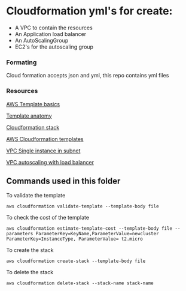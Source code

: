 # Cloudformation yml's for create:

- A VPC to contain the resources
- An Application load balancer
- An AutoScalingGroup 
- EC2's for the autoscaling group

### Formating
Cloud formation accepts json and yml, this repo contains yml files

### Resources
[AWS Template basics](https://docs.aws.amazon.com/AWSCloudFormation/latest/UserGuide/gettingstarted.templatebasics.html)

[Template anatomy](https://docs.aws.amazon.com/AWSCloudFormation/latest/UserGuide/template-anatomy.html)

[Cloudformation stack](https://docs.aws.amazon.com/AWSCloudFormation/latest/UserGuide/aws-properties-stack.html)

[AWS Cloudformation templates](https://docs.aws.amazon.com/AWSCloudFormation/latest/UserGuide/sample-templates-services-us-east-1.html#w2ab1c35c52c13c41)

[VPC Single instance in subnet](https://s3.amazonaws.com/cloudformation-templates-us-east-1/VPC_Single_Instance_In_Subnet.template)

[VPC autoscaling with load balancer](https://s3.amazonaws.com/cloudformation-templates-us-east-1/VPC_AutoScaling_and_ElasticLoadBalancer.template)
## Commands used in this folder

To validate the template
```
aws cloudformation validate-template --template-body file 
```
To check the cost of the template
```
aws cloudformation estimate-template-cost --template-body file --parameters ParameterKey=KeyName,ParameterValue=newcluster ParameterKey=InstanceType, ParameterValue= t2.micro
```
To create the stack
```
aws cloudformation create-stack --template-body file
```

To delete the stack
```
aws cloudformation delete-stack --stack-name stack-name
```